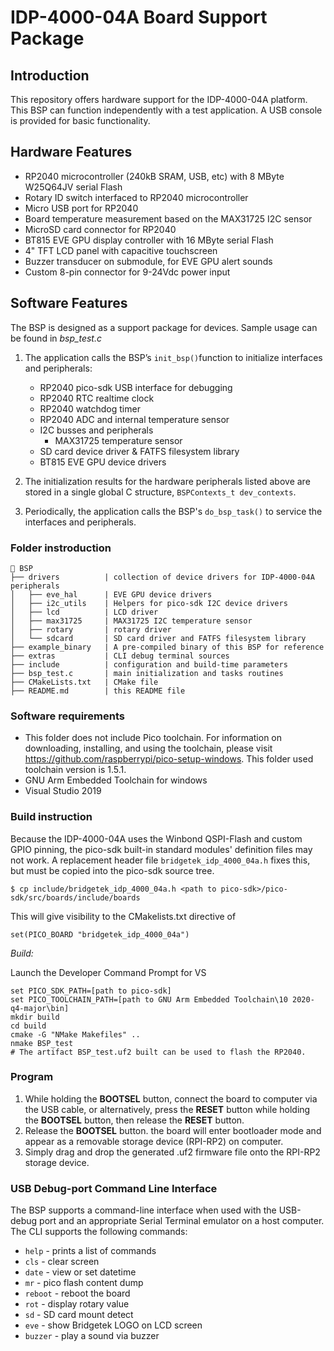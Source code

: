 # IDP-4000-04A Board Support Package

## Introduction
This repository offers hardware support for the IDP-4000-04A platform. This BSP can function independently with a test application. A USB console is provided for basic functionality.

## Hardware Features
- RP2040 microcontroller (240kB SRAM, USB, etc) with 8 MByte W25Q64JV serial Flash
- Rotary ID switch interfaced to RP2040 microcontroller
- Micro USB port for RP2040
- Board temperature measurement based on the MAX31725 I2C sensor
- MicroSD card connector for RP2040
- BT815 EVE GPU display controller with 16 MByte serial Flash
- 4" TFT LCD panel with capacitive touchscreen
- Buzzer transducer on submodule, for EVE GPU alert sounds
- Custom 8-pin connector for 9-24Vdc power input

## Software Features
The BSP is designed as a support package for devices. Sample usage can be found in *bsp_test.c*

1. The application calls the BSP’s ```init_bsp()```function to initialize interfaces and peripherals:
    - RP2040 pico-sdk USB interface for debugging
    - RP2040 RTC realtime clock
    - RP2040 watchdog timer
    - RP2040 ADC and internal temperature sensor
    - I2C busses and peripherals
        - MAX31725 temperature sensor
    - SD card device driver & FATFS filesystem library
    - BT815 EVE GPU device drivers 

2. The initialization results for the hardware peripherals listed above are stored in a single global C structure, ```BSPContexts_t dev_contexts```.

3. Periodically, the application calls the BSP's ```do_bsp_task()``` to service the interfaces and peripherals.

### Folder instroduction

```
📂 BSP
├── drivers          | collection of device drivers for IDP-4000-04A peripherals
│   ├── eve_hal      | EVE GPU device drivers
│   ├── i2c_utils    | Helpers for pico-sdk I2C device drivers
│   ├── lcd          | LCD driver
│   ├── max31725     | MAX31725 I2C temperature sensor
│   ├── rotary       | rotary driver
│   └── sdcard       | SD card driver and FATFS filesystem library
├── example_binary   | A pre-compiled binary of this BSP for reference
├── extras           | CLI debug terminal sources
├── include          | configuration and build-time parameters
├── bsp_test.c       | main initialization and tasks routines
├── CMakeLists.txt   | CMake file
├── README.md        | this README file

```

### Software requirements
- This folder does not include Pico toolchain. For information on downloading, installing, and using the toolchain, please visit https://github.com/raspberrypi/pico-setup-windows. This folder used toolchain version is 1.5.1.
- GNU Arm Embedded Toolchain for windows
- Visual Studio 2019

### Build instruction
Because the IDP-4000-04A uses the Winbond QSPI-Flash and custom GPIO pinning, the pico-sdk built-in standard modules' definition files may not work. A replacement header file
```bridgetek_idp_4000_04a.h``` fixes this, but must be copied into the pico-sdk source tree.
```
$ cp include/bridgetek_idp_4000_04a.h <path to pico-sdk>/pico-sdk/src/boards/include/boards
```
 This will give visibility to the CMakelists.txt directive of
```
set(PICO_BOARD "bridgetek_idp_4000_04a")
```
*Build:*

Launch the Developer Command Prompt for VS
```
set PICO_SDK_PATH=[path to pico-sdk]
set PICO_TOOLCHAIN_PATH=[path to GNU Arm Embedded Toolchain\10 2020-q4-major\bin]
mkdir build
cd build
cmake -G "NMake Makefiles" ..
nmake BSP_test
# The artifact BSP_test.uf2 built can be used to flash the RP2040.
```

### Program
1. While holding the **BOOTSEL** button, connect the board to computer via the USB cable, or alternatively, press the **RESET** button while holding the **BOOTSEL** button, then release the **RESET** button.
2. Release the **BOOTSEL** button. the board will enter bootloader mode and appear as a removable storage device (RPI-RP2) on computer.
3. Simply drag and drop the generated .uf2 firmware file onto the RPI-RP2 storage device.

### USB Debug-port Command Line Interface
The BSP supports a command-line interface when used with the USB-debug port and an appropriate Serial Terminal emulator on a host computer. The CLI supports the following commands:
- ```help```     - prints a list of commands
- ```cls```      - clear screen
- ```date```     - view or set datetime
- ```mr```       - pico flash content dump
- ```reboot```   - reboot the board
- ```rot```      - display rotary value 
- ```sd```       - SD card mount detect
- ```eve```      - show Bridgetek LOGO on LCD screen
- ```buzzer```   - play a sound via buzzer
